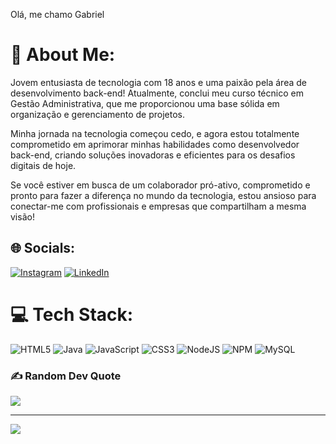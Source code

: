 Olá, me chamo Gabriel 

# 💫 About Me:
Jovem entusiasta de tecnologia com 18 anos e uma paixão pela área de desenvolvimento back-end! Atualmente, conclui meu curso técnico em Gestão Administrativa, que me proporcionou uma base sólida em organização e gerenciamento de projetos.

Minha jornada na tecnologia começou cedo, e agora estou totalmente comprometido em aprimorar minhas habilidades como desenvolvedor back-end, criando soluções inovadoras e eficientes para os desafios digitais de hoje. 

Se você estiver em busca de um colaborador pró-ativo, comprometido e pronto para fazer a diferença no mundo da tecnologia, estou ansioso para conectar-me com profissionais e empresas que compartilham a mesma visão!


## 🌐 Socials:
[![Instagram](https://img.shields.io/badge/Instagram-%23E4405F.svg?logo=Instagram&logoColor=white)](https://instagram.com/w3b_fihdokira) [![LinkedIn](https://img.shields.io/badge/LinkedIn-%230077B5.svg?logo=linkedin&logoColor=white)](https://linkedin.com/in/GabrielAugustoBernardesLino) 

# 💻 Tech Stack:
![HTML5](https://img.shields.io/badge/html5-%23E34F26.svg?style=for-the-badge&logo=html5&logoColor=white) ![Java](https://img.shields.io/badge/java-%23ED8B00.svg?style=for-the-badge&logo=java&logoColor=white) ![JavaScript](https://img.shields.io/badge/javascript-%23323330.svg?style=for-the-badge&logo=javascript&logoColor=%23F7DF1E) ![CSS3](https://img.shields.io/badge/css3-%231572B6.svg?style=for-the-badge&logo=css3&logoColor=white) ![NodeJS](https://img.shields.io/badge/node.js-6DA55F?style=for-the-badge&logo=node.js&logoColor=white) ![NPM](https://img.shields.io/badge/NPM-%23000000.svg?style=for-the-badge&logo=npm&logoColor=white) ![MySQL](https://img.shields.io/badge/mysql-%2300f.svg?style=for-the-badge&logo=mysql&logoColor=white)

### ✍️ Random Dev Quote
![](https://quotes-github-readme.vercel.app/api?type=horizontal&theme=radical)

---
[![](https://visitcount.itsvg.in/api?id=GabrielAugustoBer&icon=0&color=0)](https://visitcount.itsvg.in)

